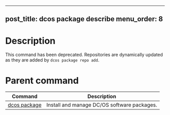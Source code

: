  ---
post_title: dcos package describe
menu_order: 8
---

# Description
This command has been deprecated. Repositories are dynamically updated as they are added by `dcos package repo add`.
        
# Parent command

| Command | Description |
|---------|-------------|
| [dcos package](/docs/1.9/usage/cli/command-reference/dcos-package/)   | Install and manage DC/OS software packages. |